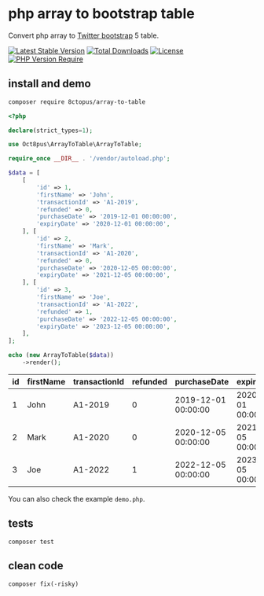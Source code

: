 # php array to bootstrap table

Convert php array to [Twitter bootstrap](https://getbootstrap.com/) 5 table.

[![Latest Stable Version](http://poser.pugx.org/8ctopus/array-to-table/v)](https://packagist.org/packages/8ctopus/array-to-table) [![Total Downloads](http://poser.pugx.org/8ctopus/array-to-table/downloads)](https://packagist.org/packages/8ctopus/array-to-table) [![License](http://poser.pugx.org/8ctopus/array-to-table/license)](https://packagist.org/packages/8ctopus/array-to-table) [![PHP Version Require](http://poser.pugx.org/8ctopus/array-to-table/require/php)](https://packagist.org/packages/8ctopus/array-to-table)

## install and demo

```sh
composer require 8ctopus/array-to-table
```

```php
<?php

declare(strict_types=1);

use Oct8pus\ArrayToTable\ArrayToTable;

require_once __DIR__ . '/vendor/autoload.php';

$data = [
    [
        'id' => 1,
        'firstName' => 'John',
        'transactionId' => 'A1-2019',
        'refunded' => 0,
        'purchaseDate' => '2019-12-01 00:00:00',
        'expiryDate' => '2020-12-01 00:00:00',
    ], [
        'id' => 2,
        'firstName' => 'Mark',
        'transactionId' => 'A1-2020',
        'refunded' => 0,
        'purchaseDate' => '2020-12-05 00:00:00',
        'expiryDate' => '2021-12-05 00:00:00',
    ], [
        'id' => 3,
        'firstName' => 'Joe',
        'transactionId' => 'A1-2022',
        'refunded' => 1,
        'purchaseDate' => '2022-12-05 00:00:00',
        'expiryDate' => '2023-12-05 00:00:00',
    ],
];

echo (new ArrayToTable($data))
    ->render();
```

<table class="table">
<thead>
  <tr>
    <th scope="col">id</th>
    <th scope="col">firstName</th>
    <th scope="col">transactionId</th>
    <th scope="col">refunded</th>
    <th scope="col">purchaseDate</th>
    <th scope="col">expiryDate</th>
  </tr>
</thead>
<tbody>
  <tr>
    <td>1</td>
    <td>John</td>
    <td>A1-2019</td>
    <td>0</td>
    <td>2019-12-01 00:00:00</td>
    <td>2020-12-01 00:00:00</td>
  </tr>
  <tr>
    <td>2</td>
    <td>Mark</td>
    <td>A1-2020</td>
    <td>0</td>
    <td>2020-12-05 00:00:00</td>
    <td>2021-12-05 00:00:00</td>
  </tr>
  <tr>
    <td>3</td>
    <td>Joe</td>
    <td>A1-2022</td>
    <td>1</td>
    <td>2022-12-05 00:00:00</td>
    <td>2023-12-05 00:00:00</td>
  </tr>
</tbody>
</table>

You can also check the example `demo.php`.

## tests

    composer test

## clean code

    composer fix(-risky)
